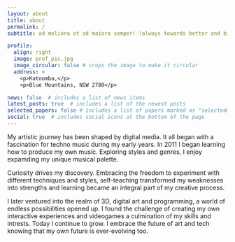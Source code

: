 ```yaml
---
layout: about
title: about
permalink: /
subtitle: ad meliora et ad maiora semper! (always towards better and bigger things)

profile:
  align: right
  image: prof_pic.jpg
  image_circular: false # crops the image to make it circular
  address: >  
    <p>Katoomba,</p>
    <p>Blue Mountains, NSW 2780</p>

news: false  # includes a list of news items
latest_posts: true  # includes a list of the newest posts
selected_papers: false # includes a list of papers marked as "selected={true}"
social: true  # includes social icons at the bottom of the page
---
```

My artistic journey has been shaped by digital media. It all began with a fascination for techno music during my early years. In 2011 I began learning how to produce my own music. Exploring styles and genres, I enjoy expamding my unique musical palette.

Curiosity drives my discovery. Embracing the freedom to experiment with different techniques and styles, self-teaching transformed my weaknesses into strengths and learning became an integral part of my creative process.

I later ventured into the realm of 3D, digital art and programming, a world of endless possibilities opened up. I found the challenge of creating my own interactive experiences and videogames a culmination of my skills and intrests.
Today I continue to grow. I embrace the future of art and tech knowing that my own future is ever-evolving too.
